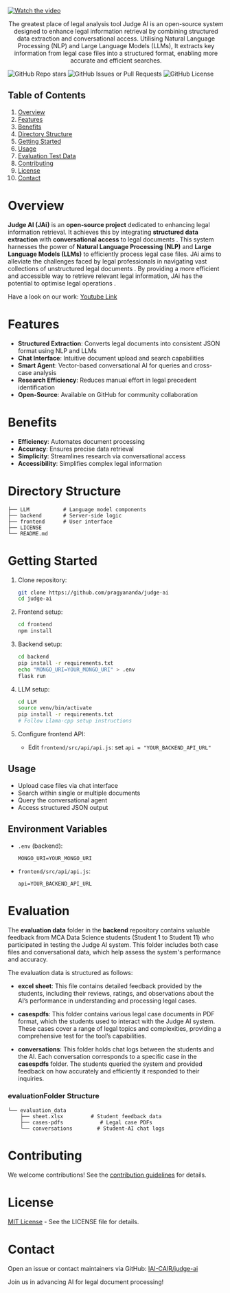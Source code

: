 [![Watch the video](https://github.com/user-attachments/assets/f11091e8-2623-425d-8674-3a4a3eda8dd2)](https://youtu.be/RK4yPHXeOj4?si=_DqwSP-ceD7CAlue)
<br>
<p align="center">The greatest place of legal analysis tool Judge AI is an open-source system designed to enhance legal information retrieval by combining structured data extraction and conversational access. Utilising Natural Language Processing (NLP) and Large Language Models (LLMs), It extracts key information from legal case files into a structured format, enabling more accurate and efficient searches.</p>

![GitHub Repo stars](https://img.shields.io/github/stars/IAI-CAIR/judge-ai)
![GitHub Issues or Pull Requests](https://img.shields.io/github/issues/IAI-CAIR/judge-ai)
![GitHub License](https://img.shields.io/github/license/IAI-CAIR/judge-ai)

## Table of Contents

1. [Overview](#overview)
2. [Features](#features)
3. [Benefits](#benefits)
4. [Directory Structure](#directory-structure)
5. [Getting Started](#getting-started)
6. [Usage](#usage)
7. [Evaluation Test Data](#evaluation-test-data)
8. [Contributing](#contributing)
9. [License](#license)
10. [Contact](#contact)

# Overview

**Judge AI (JAi)** is an **open-source project** dedicated to enhancing legal information retrieval. It achieves this by integrating **structured data extraction** with **conversational access** to legal documents . This system harnesses the power of **Natural Language Processing (NLP)** and **Large Language Models (LLMs)** to efficiently process legal case files. JAi aims to alleviate the challenges faced by legal professionals in navigating vast collections of unstructured legal documents . By providing a more efficient and accessible way to retrieve relevant legal information, JAi has the potential to optimise legal operations .

Have a look on our work: [Youtube Link](https://youtu.be/RK4yPHXeOj4?si=Lz7603zTUvGqS_AA)
# Features

- **Structured Extraction**: Converts legal documents into consistent JSON format using NLP and LLMs
- **Chat Interface**: Intuitive document upload and search capabilities
- **Smart Agent**: Vector-based conversational AI for queries and cross-case analysis
- **Research Efficiency**: Reduces manual effort in legal precedent identification
- **Open-Source**: Available on GitHub for community collaboration

# Benefits

- **Efficiency**: Automates document processing
- **Accuracy**: Ensures precise data retrieval
- **Simplicity**: Streamlines research via conversational access
- **Accessibility**: Simplifies complex legal information

# Directory Structure

```
├── LLM           # Language model components
├── backend       # Server-side logic
├── frontend      # User interface
├── LICENSE
└── README.md
```

# Getting Started

1. Clone repository:
   ```bash
   git clone https://github.com/pragyananda/judge-ai
   cd judge-ai
   ```

2. Frontend setup:
   ```bash
   cd frontend
   npm install
   ```

3. Backend setup:
   ```bash
   cd backend
   pip install -r requirements.txt
   echo "MONGO_URI=YOUR_MONGO_URI" > .env
   flask run
   ```

4. LLM setup:
   ```bash
   cd LLM
   source venv/bin/activate
   pip install -r requirements.txt
   # Follow Llama-cpp setup instructions
   ```

5. Configure frontend API:
   - Edit `frontend/src/api/api.js`: set `api = "YOUR_BACKEND_API_URL"`

## Usage

- Upload case files via chat interface
- Search within single or multiple documents
- Query the conversational agent
- Access structured JSON output

## Environment Variables

- `.env` (backend):
  ```
  MONGO_URI=YOUR_MONGO_URI
  ```
- `frontend/src/api/api.js`:
  ```
  api=YOUR_BACKEND_API_URL
  ```

# Evaluation 

The **evaluation data** folder in the **backend** repository contains valuable feedback from MCA Data Science students (Student 1 to Student 11) who participated in testing the Judge AI system. This folder includes both case files and conversational data, which help assess the system's performance and accuracy.

The evaluation data is structured as follows:

- **excel sheet**: This file contains detailed feedback provided by the students, including their reviews, ratings, and observations about the AI’s performance in understanding and processing legal cases.
  
- **casespdfs**: This folder contains various legal case documents in PDF format, which the students used to interact with the Judge AI system. These cases cover a range of legal topics and complexities, providing a comprehensive test for the tool’s capabilities.

- **conversations**: This folder holds chat logs between the students and the AI. Each conversation corresponds to a specific case in the **casespdfs** folder. The students queried the system and provided feedback on how accurately and efficiently it responded to their inquiries.

### evaluationFolder Structure

```
└── evaluation_data
    ├── sheet.xlsx         # Student feedback data
    ├── cases-pdfs            # Legal case PDFs
    └── conversations        # Student-AI chat logs
```
# Contributing

We welcome contributions! See the [contribution guidelines](https://github.com/pragyananda/judge-ai) for details.

# License

[MIT License](https://github.com/IAI-CAIR/judge-ai/blob/main/LICENSE) - See the LICENSE file for details.

# Contact

Open an issue or contact maintainers via GitHub: [IAI-CAIR/judge-ai](https://github.com/IAI-CAIR/judge-ai)

Join us in advancing AI for legal document processing!
